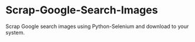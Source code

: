 # Scrap-Google-Search-Images
Scrap Google search images using Python-Selenium and download to your system.

